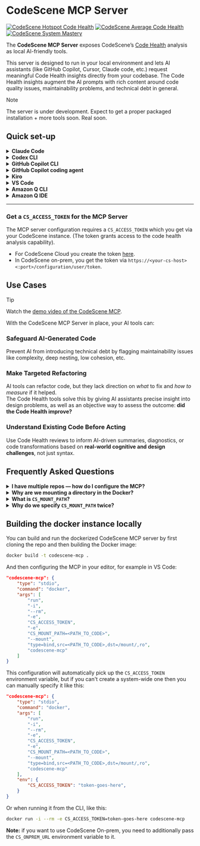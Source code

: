 # CodeScene MCP Server

[![CodeScene Hotspot Code Health](https://codescene.io/projects/72556/status-badges/hotspot-code-health)](https://codescene.io/projects/72556)
[![CodeScene Average Code Health](https://codescene.io/projects/72556/status-badges/average-code-health)](https://codescene.io/projects/72556)
[![CodeScene System Mastery](https://codescene.io/projects/72556/status-badges/system-mastery)](https://codescene.io/projects/72556)

The **CodeScene MCP Server** exposes CodeScene’s [Code Health](https://codescene.com/product/code-health) analysis as local AI-friendly tools.

This server is designed to run in your local environment and lets AI assistants (like GitHub Copilot, Cursor, Claude code, etc.) request meaningful Code Health insights directly from your codebase. 
The Code Health insights augment the AI prompts with rich content around code quality issues, maintainability problems, and technical debt in general.

> [!NOTE]
> The server is under development. Expect to get a proper packaged installation + more tools soon. Real soon.

## Quick set-up

<details>

**<summary>Claude Code</summary>**

To connect with CodeScene Cloud:

```sh
export CS_ACCESS_TOKEN="<your token here>"
export PATH_TO_CODE="<your project dir here>"

claude mcp add codescene --env CS_ACCESS_TOKEN=$CS_ACCESS_TOKEN -- docker run -i --rm -e CS_ACCESS_TOKEN -e CS_MOUNT_PATH=$PATH_TO_CODE --mount type=bind,src=$PATH_TO_CODE,dst=/mount/,ro codescene/codescene-mcp
```

To connect with CodeScene On-prem:

```sh
export CS_ACCESS_TOKEN="<your token here>"
export CS_ONPREM_URL="<your onprem url>"
export PATH_TO_CODE="<your project dir here>"

claude mcp add codescene --env CS_ACCESS_TOKEN=$CS_ACCESS_TOKEN --env CS_ONPREM_URL=$CS_ONPREM_URL -- docker run -i --rm -e CS_ACCESS_TOKEN -e CS_ONPREM_URL -e CS_MOUNT_PATH=$PATH_TO_CODE --mount type=bind,src=$PATH_TO_CODE,dst=/mount/,ro codescene/codescene-mcp
```

Make sure to replace the `PATH_TO_CODE` with the absolute path to the directory whose read-only access you want the CodeScene MCP server to have.

ℹ️ You can read more about what is `CS_MOUNT_PATH` and why we need it in the [Frequently Asked Questions](#frequently-asked-questions) section.

</details>

<details>

**<summary>Codex CLI</summary>**

Configure `~/.codex/config.toml` depending on whether or not you use Cloud or On-prem.

CodeScene Cloud:

```toml
[mcp_servers.codescene]
command = "docker"
args = ["run", "--rm", "-i", "-e", "CS_ACCESS_TOKEN", "-e", "CS_MOUNT_PATH=<PATH_TO_CODE>", "--mount", "type=bind,src=<PATH_TO_CODE>,dst=/mount/,ro", "codescene/codescene-mcp"]
env = { "CS_ACCESS_TOKEN" = "<YOUR_ACCESS_TOKEN>" }
```

CodeScene On-prem:

```toml
[mcp_servers.codescene]
command = "docker"
args = ["run", "--rm", "-i", "-e", "CS_ACCESS_TOKEN", "-e", "CS_ONPREM_URL", "-e", "CS_MOUNT_PATH=<PATH_TO_CODE>", "--mount", "type=bind,src=<PATH_TO_CODE>,dst=/mount/,ro", "codescene/codescene-mcp"]
env = { "CS_ACCESS_TOKEN" = "<YOUR_ACCESS_TOKEN>", "CS_ONPREM_URL" = "<URL>" }
```

Make sure to replace the `<PATH_TO_CODE>` with the absolute path to the directory whose read-only access you want the CodeScene MCP server to have.

ℹ️ You can read more about what is `CS_MOUNT_PATH` and why we need it in the [Frequently Asked Questions](#frequently-asked-questions) section.

</details>

<details>

**<summary>GitHub Copilot CLI</summary>**

After starting Copilot CLI, run the following command to add the CodeScene MCP server:

```sh
/mcp add
```

You will then need to provide information about the MCP server.

CodeScene Cloud:

- Server Name: `codescene`
- Server Type: `Local (Press 1)`
- Command: `docker`
- Arguments: `run, --rm, -i, -e, CS_ACCESS_TOKEN, -e, CS_MOUNT_PATH=<PATH_TO_CODE>, --mount, "type=bind,src=<PATH_TO_CODE>,dst=/mount/,ro", codescene/codescene-mcp`

CodeScene On-prem:

- Server Name: `codescene`
- Server Type: `Local (Press 1)`
- Command: `docker`
- Arguments: `run, --rm, -i, -e, CS_ACCESS_TOKEN, -e, CS_ONPREM_URL, -e, CS_MOUNT_PATH=<PATH_TO_CODE>, --mount, "type=bind,src=<PATH_TO_CODE>,dst=/mount/,ro", codescene/codescene-mcp`

Make sure to replace the `<PATH_TO_CODE>` with the absolute path to the directory whose read-only access you want the CodeScene MCP server to have.

ℹ️ You can read more about what is `CS_MOUNT_PATH` and why we need it in the [Frequently Asked Questions](#frequently-asked-questions) section.

</details>

<details>

**<summary>GitHub Copilot coding agent</summary>**

GitHub Copilot coding agent can leverage the CodeScene MCP server directly in your CI/CD.

To add the secrets to your Copilot environment, follow the Copilot [documentation](https://docs.github.com/en/copilot/how-tos/use-copilot-agents/coding-agent/extend-coding-agent-with-mcp#setting-up-a-copilot-environment-for-copilot-coding-agent). Only secrets with names prefixed with `COPILOT_MCP_` will be available to your MCP configuration.

In your GitHub repository, navigate under Settings -> Code & automation -> Copilot -> Coding agent, and add the following configuration in the MCP configuration section.

CodeScene Cloud:

```json
{
  "mcpServers": {
    "codescene": {
      "type": "local",
      "command": "docker",
      "args": [
        "run",
        "--rm",
        "-i",
        "-e",
        "CS_ACCESS_TOKEN=$CS_ACCESS_TOKEN",
        "-e",
        "CS_MOUNT_PATH=$CS_MOUNT_PATH",
        "--mount",
				"type=bind,src=$CS_MOUNT_PATH,dst=/mount/,ro",
        "codescene/codescene-mcp"
      ],
      "env": {
        "CS_ACCESS_TOKEN": "COPILOT_MCP_CS_ACCESS_TOKEN",
        "CS_MOUNT_PATH": "COPILOT_MCP_CS_MOUNT_PATH"
      },
      "tools": ["*"]
    }
  }
}
```

CodeScene On-prem:

```json
{
  "mcpServers": {
    "codescene": {
      "type": "local",
      "command": "docker",
      "args": [
        "run",
        "--rm",
        "-i",
        "-e",
        "CS_ACCESS_TOKEN=$CS_ACCESS_TOKEN",
        "-e",
        "CS_ONPREM_URL=$CS_ONPREM_URL",
        "-e",
        "CS_MOUNT_PATH=$CS_MOUNT_PATH",
        "--mount",
				"type=bind,src=$CS_MOUNT_PATH,dst=/mount/,ro",
        "codescene/codescene-mcp"
      ],
      "env": {
        "CS_ACCESS_TOKEN": "COPILOT_MCP_CS_ACCESS_TOKEN",
        "CS_ONPREM_URL": "COPILOT_MCP_CS_ONPREM_URL",
        "CS_MOUNT_PATH": "COPILOT_MCP_CS_MOUNT_PATH"
      },
      "tools": ["*"]
    }
  }
}
```

ℹ️ You can read more about what is `CS_MOUNT_PATH` and why we need it in the [Frequently Asked Questions](#frequently-asked-questions) section.

</details>

<details>

**<summary>Kiro</summary>**

Create a `.kiro/settings/mcp.json` file in your workspace directory (or edit if it already exists), add the following configuration.

CodeScene Cloud:

```json
{
  "mcpServers": {
    "sonarqube": {
      "command": "docker",
      "args": [
        "run",
        "-i",
        "--rm",
        "-e", 
        "CS_ACCESS_TOKEN",
        "-e",
        "CS_MOUNT_PATH=<PATH_TO_CODE>",
        "--mount",
        "type=bind,src=<PATH_TO_CODE>,dst=/mount/,ro",
        "codescene/codescene-mcp"
      ],
      "env": {
        "CS_ACCESS_TOKEN": "<YOUR_TOKEN>",
      },
      "disabled": false,
      "autoApprove": []
    }
  }
}
```

CodeScene On-prem:

```json
{
  "mcpServers": {
    "sonarqube": {
      "command": "docker",
      "args": [
        "run",
        "-i",
        "--rm",
        "-e", 
        "CS_ACCESS_TOKEN",
        "-e",
        "CS_ONPREM_URL",
        "-e",
        "CS_MOUNT_PATH=<PATH_TO_CODE>",
        "--mount",
        "type=bind,src=<PATH_TO_CODE>,dst=/mount/,ro",
        "codescene/codescene-mcp"
      ],
      "env": {
        "CS_ACCESS_TOKEN": "<YOUR_TOKEN>",
        "CS_ONPREM_URL": "<URL>"
      },
      "disabled": false,
      "autoApprove": []
    }
  }
}
```

Make sure to replace the `<PATH_TO_CODE>` with the absolute path to the directory whose read-only access you want the CodeScene MCP server to have. 

ℹ️ You can read more about what is `CS_MOUNT_PATH` and why we need it in the [Frequently Asked Questions](#frequently-asked-questions) section.

</details>

<details>

**<summary>VS Code</summary>**

[![Install CodeScene MCP for Cloud](https://img.shields.io/badge/VS_Code-Install_CodeScene_MCP_for_Cloud-0098FF?style=flat-square&logo=visualstudiocode&logoColor=white)](https://insiders.vscode.dev/redirect/mcp/install?name=codescene&inputs=[%7B%22id%22%3A%22CS_MOUNT_PATH%22%2C%22type%22%3A%22promptString%22%2C%22description%22%3A%22Path%20of%20the%20directory%20that%20CodeScene%20should%20be%20able%20to%20see.%22%2C%22password%22%3Afalse%7D%2C%7B%22id%22%3A%22CS_ACCESS_TOKEN%22%2C%22type%22%3A%22promptString%22%2C%22description%22%3A%22CodeScene%20Access%20Token%22%2C%22password%22%3Atrue%7D]&config={%22command%22%3A%22docker%22%2C%22args%22%3A[%22run%22%2C%22-i%22%2C%22--rm%22%2C%22-e%22%2C%22CS_ACCESS_TOKEN%22%2C%22-e%22%2C%22CS_MOUNT_PATH%3D%24%7Binput%3ACS_MOUNT_PATH%7D%22%2C%22--mount%22%2C%22type%3Dbind%2Csrc%3D%24%7Binput%3ACS_MOUNT_PATH%7D%2Cdst%3D/mount/%2Cro%22%2C%22codescene/codescene-mcp%22]%2C%22env%22%3A%7B%22CS_ACCESS_TOKEN%22%3A%22%24%7Binput%3ACS_ACCESS_TOKEN%7D%22%7D%2C%22type%22%3A%22stdio%22})

[![Install CodeScene MCP for On-prem](https://img.shields.io/badge/VS_Code-Install_CodeScene_MCP_for_Onprem-0098FF?style=flat-square&logo=visualstudiocode&logoColor=white)](https://insiders.vscode.dev/redirect/mcp/install?name=codescene&inputs=[%7B%22id%22%3A%22CS_MOUNT_PATH%22%2C%22type%22%3A%22promptString%22%2C%22description%22%3A%22Path%20of%20the%20directory%20that%20CodeScene%20should%20be%20able%20to%20see.%22%2C%22password%22%3Afalse%7D%2C%7B%22id%22%3A%22CS_ACCESS_TOKEN%22%2C%22type%22%3A%22promptString%22%2C%22description%22%3A%22CodeScene%20Access%20Token%22%2C%22password%22%3Atrue%7D%2C%7B%22id%22%3A%22CS_ONPREM_URL%22%2C%22type%22%3A%22promptString%22%2C%22description%22%3A%22CodeScene%20On-prem%20URL%22%2C%22password%22%3Afalse%7D]&config={%22command%22%3A%22docker%22%2C%22args%22%3A[%22run%22%2C%22-i%22%2C%22--rm%22%2C%22-e%22%2C%22CS_ACCESS_TOKEN%22%2C%22-e%22%2C%22CS_ONPREM_URL%22%2C%22-e%22%2C%22CS_MOUNT_PATH%3D%24%7Binput%3ACS_MOUNT_PATH%7D%22%2C%22--mount%22%2C%22type%3Dbind%2Csrc%3D%24%7Binput%3ACS_MOUNT_PATH%7D%2Cdst%3D/mount/%2Cro%22%2C%22codescene/codescene-mcp%22]%2C%22env%22%3A%7B%22CS_ACCESS_TOKEN%22%3A%22%24%7Binput%3ACS_ACCESS_TOKEN%7D%22%2C%22CS_ONPREM_URL%22%3A%22%24%7Binput%3ACS_ONPREM_URL%7D%22%7D%2C%22type%22%3A%22stdio%22})

**Note:** when installing the MCP server with the one-click install buttons, VS Code will install this configuration globally, available to every project you work on with VS Code. This means that when specifying the `CS_MOUNT_PATH` ([what is `CS_MOUNT_PATH`?](#frequently-asked-questions)) you should either specify a more global path so that the MCP server can see files globally, or move the installed configuration to a per-project basis by making a `.vscode/mcp.json` file in your project and specifying the `CS_MOUNT_PATH` there to be just for said project.

</details>

<details>

**<summary>Amazon Q CLI</summary>**

To configure the Amazon Q CLI to have the CodeScene Cloud MCP server:


```sh
q mcp add --name codescene-mcp --command docker --args '["run", "--rm", "-i", "-e", "CS_ACCESS_TOKEN", "-e", "CS_MOUNT_PATH=<PATH_TO_CODE>", "--mount", "type=bind,src=<PATH_TO_CODE>,dst=/mount/,ro", "codescene/codescene-mcp"]'
```

To configure the Amazon Q CLI to have the CodeScene On-prem MCP server:


```sh
q mcp add --name codescene-mcp --command docker --args '["run", "--rm", "-i", "-e", "CS_ACCESS_TOKEN", "-e", "CS_ONPREM_URL", "-e", "CS_MOUNT_PATH=<PATH_TO_CODE>", "--mount", "type=bind,src=<PATH_TO_CODE>,dst=/mount/,ro", "codescene/codescene-mcp"]'
```

Make sure to replace the `<PATH_TO_CODE>` with the absolute path to the directory whose read-only access you want the CodeScene MCP server to have. In addition, make sure to have the `CS_ACCESS_TOKEN` (and `CS_ONPREM_URL` if you are using the on-prem variant) in your environment PATH, or specify them manually in the command.

ℹ️ You can read more about what is `CS_MOUNT_PATH` and why we need it in the [Frequently Asked Questions](#frequently-asked-questions) section.

</details>

<details>

**<summary>Amazon Q IDE</summary>**

1. [Access the MCP configuration UI](https://docs.aws.amazon.com/amazonq/latest/qdeveloper-ug/mcp-ide.html#mcp-ide-configuration-access-ui)
2. Choose the plus (+) symbol
3. Select the scope: do you want the MCP server to be available globally or locally?
4. In the `Name` field, enter `CodeSceneMCPServer`
5. Select `stdio` as the transport protocol
6. In the `Command` field, enter `docker`
7. In the `Arguments` field, enter:
  * **CodeScene Cloud:** 
    1. `run`
    2. `--rm`
    3. `-i`
    4. `-e`
    5. `CS_ACCESS_TOKEN`
    6. `-e`
    7. `CS_MOUNT_PATH=<PATH_TO_CODE>`
    8. `--mount`
    9. `type=bind,src=<PATH_TO_CODE>,dst=/mount/,ro`
    10. `codescene/codescene-mcp`
  * **CodeScene On-prem:** 
    1. `run`
    2. `--rm`
    3. `-i`
    4. `-e`
    5. `CS_ACCESS_TOKEN`
    6. `-e`
    7. `CS_ONPREM_URL`
    8. `-e`
    9. `CS_MOUNT_PATH=<PATH_TO_CODE>`
    10. `--mount`
    11. `type=bind,src=<PATH_TO_CODE>,dst=/mount/,ro`
    12. `codescene/codescene-mcp`
8. Fill in environment variables like `CS_ACCESS_TOKEN` ([?](#get-a-cs_access_token-for-the-mcp-server)) (and `CS_ONPREM_URL` if you are using On-prem). Make sure to replace `<PATH_TO_CODE>` with the absolute path to your code. You can read more about what is `CS_MOUNT_PATH` and why we need it in the [Frequently Asked Questions](#frequently-asked-questions) section
9. Choose "Save"

**Note:** Amazon Q can only use the MCP server tools when used in the agentic mode.

</details>

---

### Get a `CS_ACCESS_TOKEN` for the MCP Server

The MCP server configuration requires a `CS_ACCESS_TOKEN` which you get via your CodeScene instance. (The token grants access to the code health analysis capability).
* For CodeScene Cloud you create the token [here](https://codescene.io/users/me/pat).
* In CodeScene on-prem, you get the token via `https://<your-cs-host><:port>/configuration/user/token`.

## Use Cases

> [!TIP]
> Watch the [demo video of the CodeScene MCP](https://www.youtube.com/watch?v=AycLVxKmVSY).

With the CodeScene MCP Server in place, your AI tools can:

### Safeguard AI-Generated Code
Prevent AI from introducing technical debt by flagging maintainability issues like complexity, deep nesting, low cohesion, etc.

### Make Targeted Refactoring  
AI tools can refactor code, but they lack direction on *what* to fix and *how to measure* if it helped.  
The Code Health tools solve this by giving AI assistants precise insight into design problems, as well as an objective way to assess the outcome: **did the Code Health improve?**

### Understand Existing Code Before Acting
Use Code Health reviews to inform AI-driven summaries, diagnostics, or code transformations based on **real-world cognitive and design challenges**, not just syntax.

## Frequently Asked Questions

<details>

**<summary>I have multiple repos — how do I configure the MCP?</summary>**

Since you have to provide a mount path for Docker, you can either have a MCP configuration per project (in VS Code that would be a `.vscode/mcp.json` file per project, for example) or you can mount a root directory within which all your projects are and then just use that one configuration instead.

</details>

<details>

**<summary>Why are we mounting a directory in the Docker?</summary>**

Previously we had the MCP client pass the entire file contents to us in a JSON object, but with this we ran into a problem where if the file contents exceed your AI model's input or output token limit, we'd either get no data or incorrect data. 

While this might work for small files and code snippets, we want to provide a solution that works on any file, no matter the size, and we achieve this by having the MCP client return a file path to us which we then read ourselves, thus bypassing the AI token limit issue entirely.

To make this safe, we have you, the user, specify which path our MCP server should have access to. In addition, all the configuration examples provided in this README feature a mounting command that gives only read-only access to the mounted path, so we can't do anything to those files other than read them.

In addition this now saves your AI budget by not spending precious tokens on file reading, which can add up pretty quickly.

</details>

<details>

**<summary>What is `CS_MOUNT_PATH`?</summary>**

The `CS_MOUNT_PATH` should be an absolute path to the directory whose code you want to analyse with CodeScene. It can be either just a singular project, say at `/home/john/Projects/MyProject`, in which case the MCP server only sees and is able to reason about the files in that particular project, or it could be a more global path like `/home/john/Projects`, in which case the MCP server sees all of your projects.

The difference here really comes down to your preference. Do you want to give it more global access, but as such configure it just once, or do you want to give it more granular access, but then configure for each project / directory again each time.

</details>

<details>

**<summary>Why do we specify `CS_MOUNT_PATH` twice?</summary>**

Due to the limitation of not knowing the relative path to the file from within Docker, in order to read the correct file we need to know the full absolute path to your mounted directory, so that we could deduce a relative path to the internally mounted file by simply taking the absolute path to the file, the absolute path to the mounted directory, and replacing the mounted directory part with our internal mounted directory. 

We pass the absolute path to the mounted directory to us via a environment variable `-e CS_MOUNT_PATH=<PATH>` so that we would know the absolute path, and then we need to pass that path again the second time via `--mount type=bind,src=<PATH>,dst=/mount/,ro` which then instructs Docker to actually mount `<PATH>` to our internal `/mount/` directory.

</details>

## Building the docker instance locally

You can build and run the dockerized CodeScene MCP server by first cloning the repo and then building the Docker image:

```sh
docker build -t codescene-mcp .
```

And then configuring the MCP in your editor, for example in VS Code:

```json
"codescene-mcp": {
    "type": "stdio",
    "command": "docker",
    "args": [
        "run",
        "-i",
        "--rm",
        "-e",
        "CS_ACCESS_TOKEN",
        "-e",
        "CS_MOUNT_PATH=<PATH_TO_CODE>",
        "--mount",
        "type=bind,src=<PATH_TO_CODE>,dst=/mount/,ro",
        "codescene-mcp"
    ]
}
```

This configuration will automatically pick up the `CS_ACCESS_TOKEN` environment variable, but if you can't create a system-wide one then you can manually specify it like this:

```json
"codescene-mcp": {
    "type": "stdio",
    "command": "docker",
    "args": [
        "run",
        "-i",
        "--rm",
        "-e",
        "CS_ACCESS_TOKEN",
        "-e",
        "CS_MOUNT_PATH=<PATH_TO_CODE>",
        "--mount",
        "type=bind,src=<PATH_TO_CODE>,dst=/mount/,ro",
        "codescene-mcp"
    ],
    "env": {
		"CS_ACCESS_TOKEN": "token-goes-here",
    }
}
```

Or when running it from the CLI, like this:

```sh
docker run -i --rm -e CS_ACCESS_TOKEN=token-goes-here codescene-mcp
```

**Note:** if you want to use CodeScene On-prem, you need to additionally pass the `CS_ONPREM_URL` environment variable to it.
